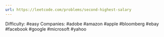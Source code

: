 ```yaml
---
url: https://leetcode.com/problems/second-highest-salary
---
```


Difficulty: #easy
Companies: #adobe #amazon #apple #bloomberg #ebay #facebook #google #microsoft #yahoo